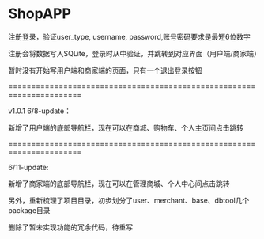# ShopAPP
注册登录，验证user_type, username, password,账号密码要求是最短6位数字

注册会将数据写入SQLite，登录时从中验证，并跳转到对应界面（用户端/商家端）

暂时没有开始写用户端和商家端的页面，只有一个退出登录按钮

======================================================================

v1.0.1
6/8-update：

新增了用户端的底部导航栏，现在可以在商城、购物车、个人主页间点击跳转

======================================================================

6/11-update:

新增了商家端的底部导航栏，现在可以在管理商城、个人中心间点击跳转

另外，重新梳理了项目目录，初步划分了user、merchant、base、dbtool几个package目录

删除了暂未实现功能的冗余代码，待重写
